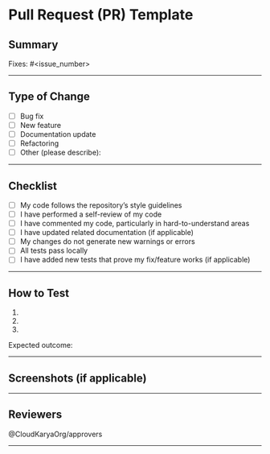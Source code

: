 # Pull Request (PR) Template

## Summary
<!-- Provide a clear and concise description of the changes in this PR -->

Fixes: #<issue_number>  <!-- Optional: link to issue(s) -->

---

## Type of Change
<!-- Check all that apply -->
- [ ] Bug fix
- [ ] New feature 
- [ ] Documentation update
- [ ] Refactoring
- [ ] Other (please describe):

---

## Checklist
<!-- Please confirm the following before requesting a review -->
- [ ] My code follows the repository’s style guidelines
- [ ] I have performed a self-review of my code
- [ ] I have commented my code, particularly in hard-to-understand areas
- [ ] I have updated related documentation (if applicable)
- [ ] My changes do not generate new warnings or errors
- [ ] All tests pass locally
- [ ] I have added new tests that prove my fix/feature works (if applicable)

---

## How to Test
<!-- Provide steps for testing your changes -->
1. 
2. 
3. 

Expected outcome:

---

## Screenshots (if applicable)
<!-- Add screenshots or screen recordings to help explain your changes -->

---

## Reviewers
<!-- Request specific reviewers or leave for CODEOWNERS to auto-assign -->
@CloudKaryaOrg/approvers

---
